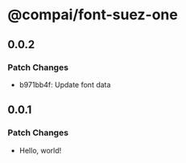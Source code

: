 # @compai/font-suez-one

## 0.0.2

### Patch Changes

- b971bb4f: Update font data

## 0.0.1

### Patch Changes

- Hello, world!
